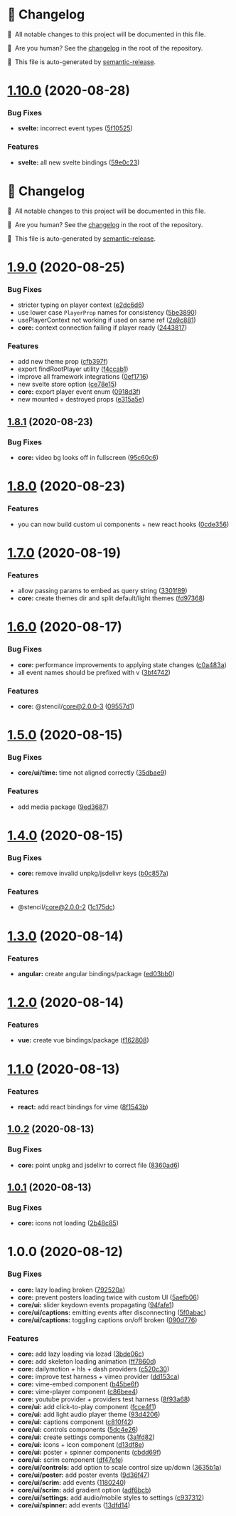 
# 🤖 Changelog

📝 &nbsp;All notable changes to this project will be documented in this file. 

🧑 &nbsp;Are you human? See the [changelog](../../CHANGELOG.md) in the root of the repository.

🚀 &nbsp;This file is auto-generated by [semantic-release](https://github.com/semantic-release/semantic-release).


# [1.10.0](https://github.com/vime-js/vime/compare/@vime/core@1.9.0...@vime/core@1.10.0) (2020-08-28)


### Bug Fixes

* **svelte:** incorrect event types ([5f10525](https://github.com/vime-js/vime/commit/5f10525c3b8cfc915c40f026e46d5d63396ddce5))


### Features

* **svelte:** all new svelte bindings ([59e0c23](https://github.com/vime-js/vime/commit/59e0c235c52d89331f88d8a6d8195b2d8de17c89))

# 🤖 Changelog

📝 &nbsp;All notable changes to this project will be documented in this file.

🧑 &nbsp;Are you human? See the [changelog](../../CHANGELOG.md) in the root of the repository.

🚀 &nbsp;This file is auto-generated by [semantic-release](https://github.com/semantic-release/semantic-release).

# [1.9.0](https://github.com/vime-js/vime/compare/@vime/core@1.8.1...@vime/core@1.9.0) (2020-08-25)

### Bug Fixes

- stricter typing on player context ([e2dc6d6](https://github.com/vime-js/vime/commit/e2dc6d665535f9f35e0128132e172587924de2bb))
- use lower case `PlayerProp` names for consistency ([5be3890](https://github.com/vime-js/vime/commit/5be3890de1acd8988031cfa6310799dcdd2aeb82))
- usePlayerContext not working if used on same ref ([2a9c881](https://github.com/vime-js/vime/commit/2a9c881a1646ffd2fa0ea7eb6095f41b990551f7))
- **core:** context connection failing if player ready ([2443817](https://github.com/vime-js/vime/commit/244381748568424bd74e7390858ad588408253eb))

### Features

- add new theme prop ([cfb397f](https://github.com/vime-js/vime/commit/cfb397f5348f721d285b2f8125a6e0ee954448d8))
- export findRootPlayer utility ([f4ccab1](https://github.com/vime-js/vime/commit/f4ccab104a5ab845b71f51a5ae5fa9b095d7cb5e))
- improve all framework integrations ([0ef1716](https://github.com/vime-js/vime/commit/0ef171655e8f02c277e0f00e90d87fdba8f74bb4))
- new svelte store option ([ce78e15](https://github.com/vime-js/vime/commit/ce78e1532da638fffacdf6988ec66c9390c31f5d))
- **core:** export player event enum ([0918d3f](https://github.com/vime-js/vime/commit/0918d3f2915612584af6496a1df68ee1b554b582))
- new mounted + destroyed props ([e315a5e](https://github.com/vime-js/vime/commit/e315a5e75ce3cfbe28ed81fc2eec05318d9c0e29))

## [1.8.1](https://github.com/vime-js/vime/compare/@vime/core@1.8.0...@vime/core@1.8.1) (2020-08-23)

### Bug Fixes

- **core:** video bg looks off in fullscreen ([95c60c6](https://github.com/vime-js/vime/commit/95c60c68d5b27ad9b1601bf65fd038f84652a7ec))

# [1.8.0](https://github.com/vime-js/vime/compare/@vime/core@1.7.0...@vime/core@1.8.0) (2020-08-23)

### Features

- you can now build custom ui components + new react hooks ([0cde356](https://github.com/vime-js/vime/commit/0cde3563f868eeb405bbb17be8138b2044d55f3d))

# [1.7.0](https://github.com/vime-js/vime/compare/@vime/core@1.6.0...@vime/core@1.7.0) (2020-08-19)

### Features

- allow passing params to embed as query string ([3301f89](https://github.com/vime-js/vime/commit/3301f89489f462a5ea45ff5e2a2eb633cc4fea67))
- **core:** create themes dir and split default/light themes ([fd97368](https://github.com/vime-js/vime/commit/fd97368afd3fed4726352fd31ce733bc7f5b8e4d))

# [1.6.0](https://github.com/vime-js/vime/compare/@vime/core@1.5.0...@vime/core@1.6.0) (2020-08-17)

### Bug Fixes

- **core:** performance improvements to applying state changes ([c0a483a](https://github.com/vime-js/vime/commit/c0a483ae3a6d03878874b9b9fc405a794af1d14e))
- all event names should be prefixed with v ([3bf4742](https://github.com/vime-js/vime/commit/3bf4742ff89f04d5664f341da8acb021ee279eca))

### Features

- **core:** @stencil/core@2.0.0-3 ([09557d1](https://github.com/vime-js/vime/commit/09557d15ef9cc4a8a012e1104381f04b4a34848e))

# [1.5.0](https://github.com/vime-js/vime/compare/@vime/core@1.4.0...@vime/core@1.5.0) (2020-08-15)

### Bug Fixes

- **core/ui/time:** time not aligned correctly ([35dbae9](https://github.com/vime-js/vime/commit/35dbae97f10eeeced67fbcbdd3f3c9074616dba5))

### Features

- add media package ([9ed3687](https://github.com/vime-js/vime/commit/9ed3687dedb7d53d7bd5efe03b8d27be64058536))

# [1.4.0](https://github.com/vime-js/vime/compare/@vime/core@1.3.0...@vime/core@1.4.0) (2020-08-15)

### Bug Fixes

- **core:** remove invalid unpkg/jsdelivr keys ([b0c857a](https://github.com/vime-js/vime/commit/b0c857a15305c19687152f6eb6d71ea17b047c07))

### Features

- @stencil/core@2.0.0-2 ([1c175dc](https://github.com/vime-js/vime/commit/1c175dce1d9ef203664f9b513af40541758b3f08))

# [1.3.0](https://github.com/vime-js/vime/compare/@vime/core@1.2.0...@vime/core@1.3.0) (2020-08-14)

### Features

- **angular:** create angular bindings/package ([ed03bb0](https://github.com/vime-js/vime/commit/ed03bb0a33277f4babba7e4671b491a8f1fc71e3))

# [1.2.0](https://github.com/vime-js/vime/compare/@vime/core@1.1.0...@vime/core@1.2.0) (2020-08-14)

### Features

- **vue:** create vue bindings/package ([f162808](https://github.com/vime-js/vime/commit/f1628087df85b02a73a22e9813cacb64b7848b37))

# [1.1.0](https://github.com/vime-js/vime/compare/@vime/core@1.0.2...@vime/core@1.1.0) (2020-08-13)

### Features

- **react:** add react bindings for vime ([8f1543b](https://github.com/vime-js/vime/commit/8f1543b7309d0cd96e45afd7f7abd5b20d2597d0))

## [1.0.2](https://github.com/vime-js/vime/compare/@vime/core@1.0.1...@vime/core@1.0.2) (2020-08-13)

### Bug Fixes

- **core:** point unpkg and jsdelivr to correct file ([8360ad6](https://github.com/vime-js/vime/commit/8360ad62197ab35a3f51986f83e9412c7fd11a3b))

## [1.0.1](https://github.com/vime-js/vime/compare/@vime/core@1.0.0...@vime/core@1.0.1) (2020-08-13)

### Bug Fixes

- **core:** icons not loading ([2b48c85](https://github.com/vime-js/vime/commit/2b48c8547b0b7454b48a2c2707e82d74837ae9cb))

# 1.0.0 (2020-08-12)

### Bug Fixes

- **core:** lazy loading broken ([792520a](https://github.com/vime-js/vime/commit/792520ac17dcd8d70179ac4b29d91d4ac5a127eb))
- **core:** prevent posters loading twice with custom UI ([5aefb06](https://github.com/vime-js/vime/commit/5aefb06f3ad7e80204ce4966f42d5372a3517a70))
- **core/ui:** slider keydown events propagating ([94fafe1](https://github.com/vime-js/vime/commit/94fafe1f485e841febea3dd8a065588bf874622a))
- **core/ui/captions:** emitting events after disconnecting ([5f0abac](https://github.com/vime-js/vime/commit/5f0abac07f6b497607968265435e76a248ba3edf))
- **core/ui/captions:** toggling captions on/off broken ([090d776](https://github.com/vime-js/vime/commit/090d7762401750d91f9a1cc12a320cbfa3652eb6))

### Features

- **core:** add lazy loading via lozad ([3bde06c](https://github.com/vime-js/vime/commit/3bde06c5928895195f8e934c6808eca964737d07))
- **core:** add skeleton loading animation ([ff7860d](https://github.com/vime-js/vime/commit/ff7860ddfe74f029c3d365870a31d6d3d72f2748))
- **core:** dailymotion + hls + dash providers ([c520c30](https://github.com/vime-js/vime/commit/c520c302e5db91f20c9944915a43102ff1305e51))
- **core:** improve test harness + vimeo provider ([dd153ca](https://github.com/vime-js/vime/commit/dd153ca96026a3ef80c89fa1dcc560e36dcc7c1d))
- **core:** vime-embed component ([b45be6f](https://github.com/vime-js/vime/commit/b45be6f642e286b7da568b4450e8268334961019))
- **core:** vime-player component ([c86bee4](https://github.com/vime-js/vime/commit/c86bee4f709fd51d6457805df6c6c19efa0abc89))
- **core:** youtube provider + providers test harness ([8f93a68](https://github.com/vime-js/vime/commit/8f93a68edd16d4396c708e84e8e5bc1d8da69c41))
- **core/ui:** add click-to-play component ([fcce4f1](https://github.com/vime-js/vime/commit/fcce4f11b32f4603f96677dd10803233c344e8d8))
- **core/ui:** add light audio player theme ([93d4206](https://github.com/vime-js/vime/commit/93d42062ee2515ac37a10244961767714cfa87f9))
- **core/ui:** captions component ([c810f42](https://github.com/vime-js/vime/commit/c810f42d00cc81aa3cf35bf81baf2846dcbba4bb))
- **core/ui:** controls components ([5dc4e26](https://github.com/vime-js/vime/commit/5dc4e261e23df6993694abfa776af8637fb7b9a6))
- **core/ui:** create settings components ([3a1fd82](https://github.com/vime-js/vime/commit/3a1fd82a232b67f27759dc94e1e76fea8228f97e))
- **core/ui:** icons + icon component ([d13df8e](https://github.com/vime-js/vime/commit/d13df8ef1b265ec995b8a37f023162f7a978da37))
- **core/ui:** poster + spinner components ([cbdd69f](https://github.com/vime-js/vime/commit/cbdd69ff9f3474639f2a781809859c3b94beb7ff))
- **core/ui:** scrim component ([df47efe](https://github.com/vime-js/vime/commit/df47efe31b3088157896120b9f7ff2d78bdd5c99))
- **core/ui/controls:** add option to scale control size up/down ([3635b1a](https://github.com/vime-js/vime/commit/3635b1ae0d2d2d0163086a01d4e1f6fb2468a561))
- **core/ui/poster:** add poster events ([9d36f47](https://github.com/vime-js/vime/commit/9d36f47a55f6459e8ffc24018cf2fb5c2654fcde))
- **core/ui/scrim:** add events ([1180240](https://github.com/vime-js/vime/commit/1180240c8e93cce96009c3c2098064806dfa4c37))
- **core/ui/scrim:** add gradient option ([adf6bcb](https://github.com/vime-js/vime/commit/adf6bcbdb2d8520552bb6c93b5bc1f30ab95ce84))
- **core/ui/settings:** add audio/mobile styles to settings ([c937312](https://github.com/vime-js/vime/commit/c937312b344e2a5b3bb10315367f98c6b0eb81a0))
- **core/ui/spinner:** add events ([13dfd14](https://github.com/vime-js/vime/commit/13dfd1445d72357a1ed315cd3a25e955be19a772))
